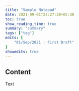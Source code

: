 ```yaml
---
title: "Sample Notepad"
date: 2021-09-01T23:27:20+05:30
toc: true
show_reading_time: true
summary: "summary"
tags: ["tag"]
edits: [
    "01/Sep/2021 : First Draft"
]
showedits: true
---
```



## Content

Text